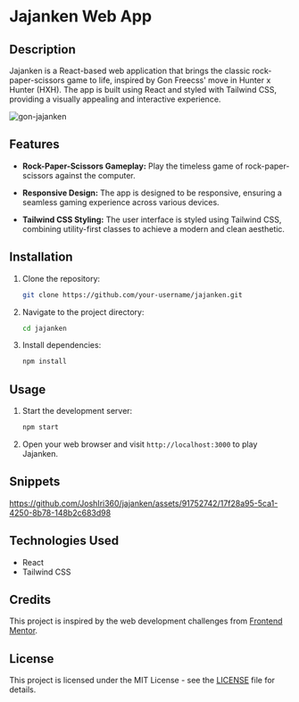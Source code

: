 # Jajanken Web App

## Description

Jajanken is a React-based web application that brings the classic rock-paper-scissors game to life, inspired by Gon Freecss' move in Hunter x Hunter (HXH). The app is built using React and styled with Tailwind CSS, providing a visually appealing and interactive experience.

![gon-jajanken](https://github.com/JoshIri360/jajanken/assets/91752742/c0e28789-df36-46b3-a074-a672afcfb48d)

## Features

- **Rock-Paper-Scissors Gameplay:** Play the timeless game of rock-paper-scissors against the computer.

- **Responsive Design:** The app is designed to be responsive, ensuring a seamless gaming experience across various devices.

- **Tailwind CSS Styling:** The user interface is styled using Tailwind CSS, combining utility-first classes to achieve a modern and clean aesthetic.

## Installation

1. Clone the repository:

   ```bash
   git clone https://github.com/your-username/jajanken.git
   ```

2. Navigate to the project directory:

   ```bash
   cd jajanken
   ```

3. Install dependencies:

   ```bash
   npm install
   ```

## Usage

1. Start the development server:

   ```bash
   npm start
   ```

2. Open your web browser and visit `http://localhost:3000` to play Jajanken.

## Snippets
https://github.com/JoshIri360/jajanken/assets/91752742/17f28a95-5ca1-4250-8b78-148b2c683d98


## Technologies Used

- React
- Tailwind CSS

## Credits

This project is inspired by the web development challenges from [Frontend Mentor](https://www.frontendmentor.io/).

## License

This project is licensed under the MIT License - see the [LICENSE](LICENSE) file for details.
